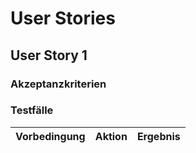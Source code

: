 # User Stories
## User Story 1
### Akzeptanzkriterien
### Testfälle
|Vorbedingung|Aktion|Ergebnis|
|---|---|---|
